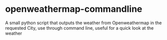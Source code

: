 openweathermap-commandline
==========================

A small python script that outputs the weather from Openweathermap in the requested City, use through command line, useful for a quick look at the weather
